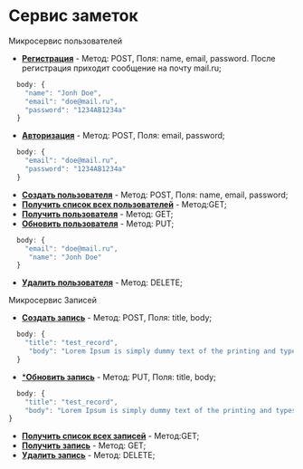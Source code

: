 # Сервис заметок

Микросервис пользователей

-   [**Регистрация**](https://usermicroserviceapp.herokuapp.com/auth/register) - Метод: POST, Поля: name, email, password. После регистрация приходит cообщение на почту mail.ru;
```Javascript
  body: {
    "name": "Jonh Doe",
    "email": "doe@mail.ru",
    "password": "1234AB1234a"
  }
```
-   [**Авторизация**](https://usermicroserviceapp.herokuapp.com/auth/login) - Метод: POST, Поля: email, password;
```Javascript
  body: {
    "email": "doe@mail.ru",
    "password": "1234AB1234a"
  }
```
-   [**Создать пользователя**](https://usermicroserviceapp.herokuapp.com/users) - Метод: POST, Поля: name, email, password;
-   [**Получить список всех пользователей**](https://usermicroserviceapp.herokuapp.com/users) - Метод:GET;
-   [**Получить пользователя**](https://usermicroserviceapp.herokuapp.com/users/:id) - Метод: GET;
-   [**Обновить пользователя**](https://usermicroserviceapp.herokuapp.com/users/:id) - Метод: PUT;
```Javascript
  body: {
    "email": "doe@mail.ru",
     "name": "Jonh Doe"
  }
```
-   [**Удалить пользователя**](https://usermicroserviceapp.herokuapp.com/users/:id) - Метод: DELETE;


Микросервис Записей

-   [**Создать запись**](https://recordsmicroserviceapp.herokuapp.com/records) - Метод: POST, Поля: title, body;
```Javascript
  body: {
    "title": "test_record",
     "body": "Lorem Ipsum is simply dummy text of the printing and typesetting industry. Lorem Ipsum has been the industry's standard dummy text ever since the 1500s, when an unknown printer took a galley of type and scrambled it to make a type specimen book. It has "
  }
```
-   [***Обновить запись**](https://usermicroserviceapp.herokuapp.com/users/:id) - Метод: PUT, Поля: title, body;
```Javascript
  body: {
    "title": "test_record",
    "body": "Lorem Ipsum is simply dummy text of the printing and typesetting industry. Lorem Ipsum has been the industry's standard dummy text ever since the 1500s, when an unknown printer took a galley of type and scrambled it to make a type specimen book. It has "
}
```
-   [**Получить список всех записей**](https://usermicroserviceapp.herokuapp.com/users) - Метод:GET;
-   [**Получить запись**](https://usermicroserviceapp.herokuapp.com/users/:id) - Метод: GET;
-   [**Удалить запись**](https://recordsmicroserviceapp.herokuapp.com/records/2) - Метод: DELETE;



